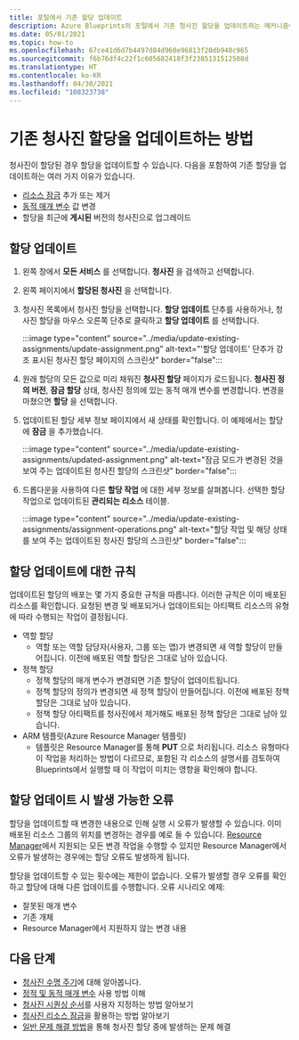 ```yaml
---
title: 포털에서 기존 할당 업데이트
description: Azure Blueprints의 포털에서 기존 청사진 할당을 업데이트하는 메커니즘에 대해 알아봅니다.
ms.date: 05/01/2021
ms.topic: how-to
ms.openlocfilehash: 67ce41d6d7b4497d84d960e96813f20db940c965
ms.sourcegitcommit: f6b76df4c22f1c605682418f3f2385131512508d
ms.translationtype: HT
ms.contentlocale: ko-KR
ms.lasthandoff: 04/30/2021
ms.locfileid: "108323738"
---
```

# <a name="how-to-update-an-existing-blueprint-assignment"></a>기존 청사진 할당을 업데이트하는 방법

청사진이 할당된 경우 할당을 업데이트할 수 있습니다. 다음을 포함하여 기존 할당을 업데이트하는 여러 가지 이유가 있습니다.

- [리소스 잠금](../concepts/resource-locking.md) 추가 또는 제거
- [동적 매개 변수](../concepts/parameters.md#dynamic-parameters) 값 변경
- 할당을 최근에 **게시된** 버전의 청사진으로 업그레이드

## <a name="updating-assignments"></a>할당 업데이트

1. 왼쪽 창에서 **모든 서비스** 를 선택합니다. **청사진** 을 검색하고 선택합니다.

1. 왼쪽 페이지에서 **할당된 청사진** 을 선택합니다.

1. 청사진 목록에서 청사진 할당을 선택합니다. **할당 업데이트** 단추를 사용하거나, 청사진 할당을 마우스 오른쪽 단추로 클릭하고 **할당 업데이트** 를 선택합니다.

   :::image type="content" source="../media/update-existing-assignments/update-assignment.png" alt-text="'할당 업데이트' 단추가 강조 표시된 청사진 할당 페이지의 스크린샷" border="false":::

1. 원래 할당의 모든 값으로 미리 채워진 **청사진 할당** 페이지가 로드됩니다. **청사진 정의 버전**, **잠금 할당** 상태, 청사진 정의에 있는 동적 매개 변수를 변경합니다. 변경을 마쳤으면 **할당** 을 선택합니다.

1. 업데이트된 할당 세부 정보 페이지에서 새 상태를 확인합니다. 이 예제에서는 할당에 **잠금** 을 추가했습니다.

   :::image type="content" source="../media/update-existing-assignments/updated-assignment.png" alt-text="잠금 모드가 변경된 것을 보여 주는 업데이트된 청사진 할당의 스크린샷" border="false":::

1. 드롭다운을 사용하여 다른 **할당 작업** 에 대한 세부 정보를 살펴봅니다. 선택한 할당 작업으로 업데이트된 **관리되는 리소스** 테이블.

   :::image type="content" source="../media/update-existing-assignments/assignment-operations.png" alt-text="할당 작업 및 해당 상태를 보여 주는 업데이트된 청사진 할당의 스크린샷" border="false":::

## <a name="rules-for-updating-assignments"></a>할당 업데이트에 대한 규칙

업데이트된 할당의 배포는 몇 가지 중요한 규칙을 따릅니다. 이러한 규칙은 이미 배포된 리소스를 확인합니다. 요청된 변경 및 배포되거나 업데이트되는 아티팩트 리소스의 유형에 따라 수행되는 작업이 결정됩니다.

- 역할 할당
  - 역할 또는 역할 담당자(사용자, 그룹 또는 앱)가 변경되면 새 역할 할당이 만들어집니다. 이전에 배포된 역할 할당은 그대로 남아 있습니다.
- 정책 할당
  - 정책 할당의 매개 변수가 변경되면 기존 할당이 업데이트됩니다.
  - 정책 할당의 정의가 변경되면 새 정책 할당이 만들어집니다.
    이전에 배포된 정책 할당은 그대로 남아 있습니다.
  - 정책 할당 아티팩트를 청사진에서 제거해도 배포된 정책 할당은 그대로 남아 있습니다.
- ARM 템플릿(Azure Resource Manager 템플릿)
  - 템플릿은 Resource Manager를 통해 **PUT** 으로 처리됩니다. 리소스 유형마다 이 작업을 처리하는 방법이 다르므로, 포함된 각 리소스의 설명서를 검토하여 Blueprints에서 실행할 때 이 작업이 미치는 영향을 확인해야 합니다.

## <a name="possible-errors-on-updating-assignments"></a>할당 업데이트 시 발생 가능한 오류

할당을 업데이트할 때 변경한 내용으로 인해 실행 시 오류가 발생할 수 있습니다. 이미 배포된 리소스 그룹의 위치를 변경하는 경우를 예로 들 수 있습니다. [Resource Manager](../../../azure-resource-manager/management/overview.md)에서 지원되는 모든 변경 작업을 수행할 수 있지만 Resource Manager에서 오류가 발생하는 경우에는 할당 오류도 발생하게 됩니다.

할당을 업데이트할 수 있는 횟수에는 제한이 없습니다. 오류가 발생할 경우 오류를 확인하고 할당에 대해 다른 업데이트를 수행합니다.  오류 시나리오 예제:

- 잘못된 매개 변수
- 기존 개체
- Resource Manager에서 지원하지 않는 변경 내용

## <a name="next-steps"></a>다음 단계

- [청사진 수명 주기](../concepts/lifecycle.md)에 대해 알아봅니다.
- [정적 및 동적 매개 변수](../concepts/parameters.md) 사용 방법 이해
- [청사진 시퀀싱 순서](../concepts/sequencing-order.md)를 사용자 지정하는 방법 알아보기
- [청사진 리소스 잠금](../concepts/resource-locking.md)을 활용하는 방법 알아보기
- [일반 문제 해결 방법](../troubleshoot/general.md)을 통해 청사진 할당 중에 발생하는 문제 해결